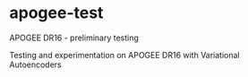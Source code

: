 # apogee-test
APOGEE DR16 - preliminary testing

Testing and experimentation on APOGEE DR16 with Variational Autoencoders
